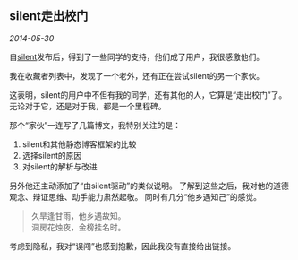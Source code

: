 ## silent走出校门

*2014-05-30*

自[silent][1]发布后，得到了一些同学的支持，他们成了用户，我很感激他们。

我在收藏者列表中，发现了一个老外，还有正在尝试silent的另一个家伙。

这表明，silent的用户中不但有我的同学，还有其他的人，它算是“走出校门”了。
无论对于它，还是对于我，都是一个里程碑。

那个“家伙”一连写了几篇博文，我特别关注的是：

1. silent和其他静态博客框架的比较
1. 选择silent的原因
1. 对silent的解析与改进

另外他还主动添加了“由silent驱动”的类似说明。
了解到这些之后，我对他的道德观念、辩证思维、动手能力肃然起敬。
同时有几分“他乡遇知己”的感觉。

> 久旱逢甘雨，他乡遇故知。<br>
洞房花烛夜，金榜挂名时。

考虑到隐私，我对“误闯”也感到抱歉，因此我没有直接给出链接。

[1]: https://github.com/fritx/silent
